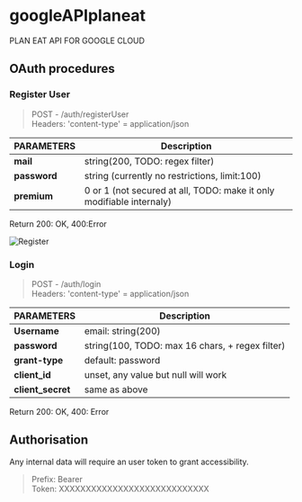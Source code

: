 # googleAPIplaneat

PLAN EAT API FOR GOOGLE CLOUD

## OAuth procedures

### Register User

> POST - /auth/registerUser  
Headers: 'content-type' = application/json

PARAMETERS | Description
-----------| -----------
__mail__   | string(200, TODO: regex filter)
__password__| string (currently no restrictions, limit:100)
__premium__ | 0 or 1 (not secured at all, TODO: make it only modifiable internaly)

Return 200: OK, 400:Error

![Register](https://imgur.com/78xlzj6)

### Login
>POST - /auth/login  
Headers: 'content-type' = application/json

PARAMETERS | Description
-----------| -----------
__Username__ | email: string(200)
__password__ | string(100, TODO: max 16 chars, + regex filter)
__grant-type__ | default: password
__client_id__ | unset, any value but null will work
__client_secret__ | same as above

Return 200: OK, 400: Error

## Authorisation
Any internal data will require an user token to grant accessibility.

> Prefix: Bearer  
> Token: XXXXXXXXXXXXXXXXXXXXXXXXXXXX

